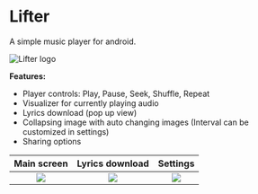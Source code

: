 # Lifter
A simple music player for android.

![Lifter logo](https://i.imgur.com/qdQR0uU.png)

**Features:**
  - Player controls: Play, Pause, Seek, Shuffle, Repeat
  - Visualizer for currently playing audio
  - Lyrics download (pop up view)
  - Collapsing image with auto changing images (Interval can be customized in settings)
  - Sharing options

Main screen             |  Lyrics download          | Settings
:-------------------------:|:-------------------------:|:-------------------------:
![](https://i.imgur.com/33QXxRp.jpg)  |  ![](https://i.imgur.com/PmErbdD.jpg) | ![](https://i.imgur.com/IEHvEKe.jpg)
